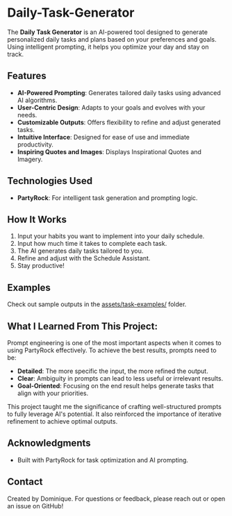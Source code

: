 # Daily-Task-Generator

The **Daily Task Generator** is an AI-powered tool designed to generate personalized daily tasks and plans based on your preferences and goals. Using intelligent prompting, it helps you optimize your day and stay on track.

## Features
- **AI-Powered Prompting**: Generates tailored daily tasks using advanced AI algorithms.
- **User-Centric Design**: Adapts to your goals and evolves with your needs.
- **Customizable Outputs**: Offers flexibility to refine and adjust generated tasks.
- **Intuitive Interface**: Designed for ease of use and immediate productivity.
- **Inspiring Quotes and Images**: Displays Inspirational Quotes and Imagery. 
  
## Technologies Used
- **PartyRock**: For intelligent task generation and prompting logic.

## How It Works
1. Input your habits you want to implement into your daily schedule.
2. Input how much time it takes to complete each task.
3. The AI generates daily tasks tailored to you.
4. Refine and adjust with the Schedule Assistant.
5. Stay productive!

## Examples
Check out sample outputs in the [assets/task-examples/](assets/task-examples/) folder.

## What I Learned From This Project:
Prompt engineering is one of the most important aspects when it comes to using PartyRock effectively. To achieve the best results, prompts need to be:
- **Detailed**: The more specific the input, the more refined the output.
- **Clear**: Ambiguity in prompts can lead to less useful or irrelevant results.
- **Goal-Oriented**: Focusing on the end result helps generate tasks that align with your priorities.

This project taught me the significance of crafting well-structured prompts to fully leverage AI's potential. It also reinforced the importance of iterative refinement to achieve optimal outputs.

## Acknowledgments
- Built with PartyRock for task optimization and AI prompting.

## Contact
Created by Dominique. For questions or feedback, please reach out or open an issue on GitHub!
